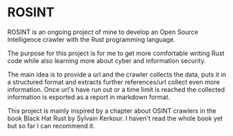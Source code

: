 # ROSINT 

ROSINT is an ongoing project of mine to develop an Open Source Intelligence crawler with the Rust programming language.

The purpose for this project is for me to get more comfortable writing Rust code while also learning more about cyber and information security.

The main idea is to provide a url and the crawler collects the data, puts it in a structured format and extracts further references/url collect even more information. Once url's have run out or a time limit is reached the collected information is exported as a report in markdown format.  

This project is mainly inspired by a chapter about OSINT crawlers in the book Black Hat Rust by Sylvain Kerkour. I haven't read the whole book yet but so far I can recommend it.
